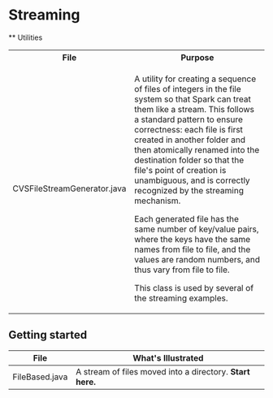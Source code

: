 # Streaming

** Utilities

<table>
<th>File</th>
<th>Purpose</th>
<tr>
<td>CVSFileStreamGenerator.java</td>
<td>
<p>A utility for creating a sequence of files of integers in the file system
so that Spark can treat them like a stream. This follows a standard pattern
to ensure correctness: each file is first created in another folder and then
atomically renamed into the destination folder so that the file's point of
creation is unambiguous, and is correctly recognized by the streaming
mechanism.</p>

<p>Each generated file has the same number of key/value pairs, where the
keys have the same names from file to file, and the values are random
numbers, and thus vary from file to file.</p>

<p>This class is used by several of the streaming examples.</p>
</td>
</tr>
</table>

## Getting started

| File                  | What's Illustrated    |
|-----------------------|-----------------------|
| FileBased.java      | A stream of files moved into a directory. **Start here.** |
